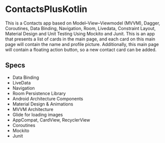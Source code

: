 # ContactsPlusKotlin

This is a Contacts app based on Model–View–Viewmodel (MVVM), Dagger, Coroutines, Data Binding, Navigation, Room, Livedata, Constraint Layout, Material Design and Unit Testing Using Mockito and Junit. This is an app that presents a list of cards in the main page, and each card on this main page will contain the name and profile picture. Additionally, this main page will contain a floating action button, so a new contact card can be added.


## Specs

* Data Binding
* LiveData
* Navigation
* Room Persistence Library
* Android Architecture Components
* Material Design & Animations
* MVVM Architecture
* Glide for loading images
* AppCompat, CardView, RecyclerView 
* Coroutines
* Mockito
* Junit

